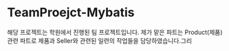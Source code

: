 # TeamProejct-Mybatis

해당 프로젝트는 학원에서 진행된 팀 프로젝트입니다.
제가 맡은 파트는 Product(제품)관련 파트로 제품과 Seller와 관련된 일련의 작업들을 담당하였습니다.그리
